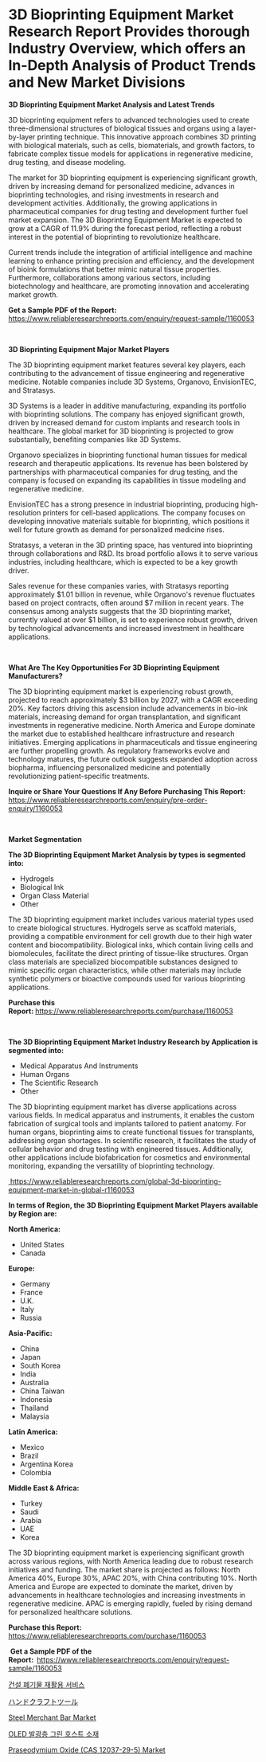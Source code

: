 <p><h1>3D Bioprinting Equipment Market Research Report Provides thorough Industry Overview, which offers an In-Depth Analysis of Product Trends and New Market Divisions</h1></p><p><strong>3D Bioprinting Equipment Market Analysis and Latest Trends</strong></p>
<p><p>3D bioprinting equipment refers to advanced technologies used to create three-dimensional structures of biological tissues and organs using a layer-by-layer printing technique. This innovative approach combines 3D printing with biological materials, such as cells, biomaterials, and growth factors, to fabricate complex tissue models for applications in regenerative medicine, drug testing, and disease modeling.</p><p>The market for 3D bioprinting equipment is experiencing significant growth, driven by increasing demand for personalized medicine, advances in bioprinting technologies, and rising investments in research and development activities. Additionally, the growing applications in pharmaceutical companies for drug testing and development further fuel market expansion. The 3D Bioprinting Equipment Market is expected to grow at a CAGR of 11.9% during the forecast period, reflecting a robust interest in the potential of bioprinting to revolutionize healthcare.</p><p>Current trends include the integration of artificial intelligence and machine learning to enhance printing precision and efficiency, and the development of bioink formulations that better mimic natural tissue properties. Furthermore, collaborations among various sectors, including biotechnology and healthcare, are promoting innovation and accelerating market growth.</p></p>
<p><strong>Get a Sample PDF of the Report:&nbsp;</strong> <a href="https://www.reliableresearchreports.com/enquiry/request-sample/1160053">https://www.reliableresearchreports.com/enquiry/request-sample/1160053</a></p>
<p>&nbsp;</p>
<p><strong>3D Bioprinting Equipment Major Market Players</strong></p>
<p><p>The 3D bioprinting equipment market features several key players, each contributing to the advancement of tissue engineering and regenerative medicine. Notable companies include 3D Systems, Organovo, EnvisionTEC, and Stratasys.</p><p>3D Systems is a leader in additive manufacturing, expanding its portfolio with bioprinting solutions. The company has enjoyed significant growth, driven by increased demand for custom implants and research tools in healthcare. The global market for 3D bioprinting is projected to grow substantially, benefiting companies like 3D Systems.</p><p>Organovo specializes in bioprinting functional human tissues for medical research and therapeutic applications. Its revenue has been bolstered by partnerships with pharmaceutical companies for drug testing, and the company is focused on expanding its capabilities in tissue modeling and regenerative medicine.</p><p>EnvisionTEC has a strong presence in industrial bioprinting, producing high-resolution printers for cell-based applications. The company focuses on developing innovative materials suitable for bioprinting, which positions it well for future growth as demand for personalized medicine rises.</p><p>Stratasys, a veteran in the 3D printing space, has ventured into bioprinting through collaborations and R&D. Its broad portfolio allows it to serve various industries, including healthcare, which is expected to be a key growth driver.</p><p>Sales revenue for these companies varies, with Stratasys reporting approximately $1.01 billion in revenue, while Organovo's revenue fluctuates based on project contracts, often around $7 million in recent years. The consensus among analysts suggests that the 3D bioprinting market, currently valued at over $1 billion, is set to experience robust growth, driven by technological advancements and increased investment in healthcare applications.</p></p>
<p>&nbsp;</p>
<p><strong>What Are The Key Opportunities For 3D Bioprinting Equipment Manufacturers?</strong></p>
<p><p>The 3D bioprinting equipment market is experiencing robust growth, projected to reach approximately $3 billion by 2027, with a CAGR exceeding 20%. Key factors driving this ascension include advancements in bio-ink materials, increasing demand for organ transplantation, and significant investments in regenerative medicine. North America and Europe dominate the market due to established healthcare infrastructure and research initiatives. Emerging applications in pharmaceuticals and tissue engineering are further propelling growth. As regulatory frameworks evolve and technology matures, the future outlook suggests expanded adoption across biopharma, influencing personalized medicine and potentially revolutionizing patient-specific treatments.</p></p>
<p><strong>Inquire or Share Your Questions If Any Before Purchasing This Report:</strong> <a href="https://www.reliableresearchreports.com/enquiry/pre-order-enquiry/1160053">https://www.reliableresearchreports.com/enquiry/pre-order-enquiry/1160053</a></p>
<p>&nbsp;</p>
<p><strong>Market Segmentation</strong></p>
<p><strong>The 3D Bioprinting Equipment Market Analysis by types is segmented into:</strong></p>
<p><ul><li>Hydrogels</li><li>Biological Ink</li><li>Organ Class Material</li><li>Other</li></ul></p>
<p><p>The 3D bioprinting equipment market includes various material types used to create biological structures. Hydrogels serve as scaffold materials, providing a compatible environment for cell growth due to their high water content and biocompatibility. Biological inks, which contain living cells and biomolecules, facilitate the direct printing of tissue-like structures. Organ class materials are specialized biocompatible substances designed to mimic specific organ characteristics, while other materials may include synthetic polymers or bioactive compounds used for various bioprinting applications.</p></p>
<p><strong>Purchase this Report:&nbsp;</strong><a href="https://www.reliableresearchreports.com/purchase/1160053">https://www.reliableresearchreports.com/purchase/1160053</a></p>
<p>&nbsp;</p>
<p><strong>The 3D Bioprinting Equipment Market Industry Research by Application is segmented into:</strong></p>
<p><ul><li>Medical Apparatus And Instruments</li><li>Human Organs</li><li>The Scientific Research</li><li>Other</li></ul></p>
<p><p>The 3D bioprinting equipment market has diverse applications across various fields. In medical apparatus and instruments, it enables the custom fabrication of surgical tools and implants tailored to patient anatomy. For human organs, bioprinting aims to create functional tissues for transplants, addressing organ shortages. In scientific research, it facilitates the study of cellular behavior and drug testing with engineered tissues. Additionally, other applications include biofabrication for cosmetics and environmental monitoring, expanding the versatility of bioprinting technology.</p></p>
<p><a href="https://www.reliableresearchreports.com/global-3d-bioprinting-equipment-market-in-global-r1160053">&nbsp;https://www.reliableresearchreports.com/global-3d-bioprinting-equipment-market-in-global-r1160053</a></p>
<p><strong>In terms of Region, the 3D Bioprinting Equipment Market Players available by Region are:</strong></p>
<p>
    <p> <strong> North America: </strong>
        <ul>
            <li>United States</li>
            <li>Canada</li>
        </ul>
        </p> 
    <p> <strong> Europe: </strong>
        <ul>
            <li>Germany</li>
            <li>France</li>
            <li>U.K.</li>
            <li>Italy</li>
            <li>Russia</li>
        </ul>
        </p> 
    <p> <strong> Asia-Pacific: </strong>
        <ul>
            <li>China</li>
            <li>Japan</li>
            <li>South Korea</li>
            <li>India</li>
            <li>Australia</li>
            <li>China Taiwan</li>
            <li>Indonesia</li>
            <li>Thailand</li>
            <li>Malaysia</li>
        </ul>
        </p> 
    <p> <strong> Latin America: </strong>
        <ul>
            <li>Mexico</li>
            <li>Brazil</li>
            <li>Argentina Korea</li>
            <li>Colombia</li>
        </ul>
        </p> 
    <p> <strong> Middle East & Africa: </strong>
        <ul>
            <li>Turkey</li>
            <li>Saudi</li>
            <li>Arabia</li>
            <li>UAE</li>
            <li>Korea</li>
        </ul>
    </p>
    </p>
<p><p>The 3D bioprinting equipment market is experiencing significant growth across various regions, with North America leading due to robust research initiatives and funding. The market share is projected as follows: North America 40%, Europe 30%, APAC 20%, with China contributing 10%. North America and Europe are expected to dominate the market, driven by advancements in healthcare technologies and increasing investments in regenerative medicine. APAC is emerging rapidly, fueled by rising demand for personalized healthcare solutions.</p></p>
<p><strong>Purchase this Report: </strong><a href="https://www.reliableresearchreports.com/purchase/1160053">https://www.reliableresearchreports.com/purchase/1160053</a></p>
<p>&nbsp;<strong>Get a Sample PDF of the Report:&nbsp;&nbsp;</strong><a href="https://www.reliableresearchreports.com/enquiry/request-sample/1160053">https://www.reliableresearchreports.com/enquiry/request-sample/1160053</a></p>
<p><strong></strong></p>
<p><p><a href="https://medium.com/@emma_paterson_grant/construction-waste-recycling-services-market-%EC%9D%98-%EA%B8%80%EB%A1%9C%EB%B2%8C-%EC%8B%9C%EC%9E%A5-%EA%B0%9C%EC%9A%94%EB%8A%94-%EC%A0%84-%EC%84%B8%EA%B3%84-%EB%B0%8F-%EC%A3%BC%EC%9A%94-%EC%8B%9C%EC%9E%A5%EC%9D%98-%EC%82%B0%EC%97%85%EC%97%90-%EC%98%81%ED%96%A5%EC%9D%84-%EB%AF%B8%EC%B9%98%EB%8A%94-%EC%A3%BC%EC%9A%94-%ED%8A%B8%EB%A0%8C%EB%93%9C%EC%97%90-%EB%8C%80%ED%95%9C-44017626b501">건설 폐기물 재활용 서비스</a></p><p><a href="https://medium.com/@lucilehilll20231/handcraft-tools-market-%E3%81%AE%E3%82%B0%E3%83%AD%E3%83%BC%E3%83%90%E3%83%AB%E5%B8%82%E5%A0%B4%E6%A6%82%E8%A6%81%E3%81%AF-%E4%B8%96%E7%95%8C%E3%81%8A%E3%82%88%E3%81%B3%E4%B8%BB%E8%A6%81%E5%B8%82%E5%A0%B4%E3%81%AB%E3%81%8A%E3%81%91%E3%82%8B%E6%A5%AD%E7%95%8C%E3%81%AB%E5%BD%B1%E9%9F%BF%E3%82%92%E4%B8%8E%E3%81%88%E3%82%8B%E4%B8%BB%E8%A6%81%E3%81%AA%E3%83%88%E3%83%AC%E3%83%B3%E3%83%89%E3%81%AB%E3%81%A4%E3%81%84%E3%81%A6-%E7%8B%AC%E8%87%AA%E3%81%AE%E8%A6%96%E7%82%B9%E3%82%92%E6%8F%90%E4%BE%9B%E3%81%97%E3%81%BE%E3%81%99-9d006989c216">ハンドクラフトツール</a></p><p><a href="https://issuu.com/reportprime-2/docs/steel-merchant-bar-market-size-2030_36536e59e40432">Steel Merchant Bar Market</a></p><p><a href="https://medium.com/@emma_paterson_grant/oled-light-emitting-layer-green-host-material-market-%EC%9D%98-%EA%B8%80%EB%A1%9C%EB%B2%8C-%EC%8B%9C%EC%9E%A5-%EA%B0%9C%EC%9A%94%EB%8A%94-%EC%A0%84-%EC%84%B8%EA%B3%84-%EB%B0%8F-%EC%A3%BC%EC%9A%94-%EC%8B%9C%EC%9E%A5%EC%9D%98-%EC%82%B0%EC%97%85%EC%97%90-%EC%98%81%ED%96%A5%EC%9D%84-%EB%AF%B8%EC%B9%98%EB%8A%94-%EC%A3%BC%EC%9A%94-1e626d74dfe9">OLED 발광층 그린 호스트 소재</a></p><p><a href="https://github.com/HeatherFernandez476/Market-Research-Report-List-1/blob/main/praseodymium-oxide-cas-12037-29-5-market.md">Praseodymium Oxide (CAS 12037-29-5) Market</a></p></p>